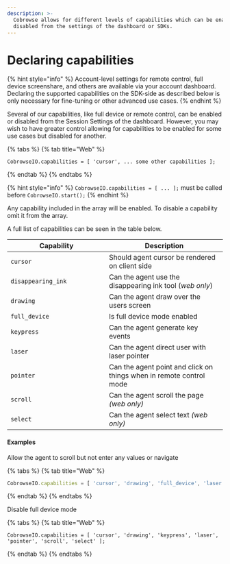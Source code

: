 ```yaml
---
description: >-
  Cobrowse allows for different levels of capabilities which can be enabled or
  disabled from the settings of the dashboard or SDKs.
---
```


# Declaring capabilities



{% hint style="info" %}
Account-level settings for remote control, full device screenshare, and others are available via your account dashboard. Declaring the supported capabilities on the SDK-side as described below is only necessary for fine-tuning or other advanced use cases.&#x20;
{% endhint %}

Several of our capabilities, like full device or remote control, can be enabled or disabled from the Session Settings of the dashboard. However, you may wish to have greater control allowing for capabilities to be enabled for some use cases but disabled for another.

{% tabs %}
{% tab title="Web" %}
```
CobrowseIO.capabilities = [ 'cursor', ... some other capabilities ];
```
{% endtab %}
{% endtabs %}

{% hint style="info" %}
`CobrowseIO.capabilities = [ ... ];` must be called before `CobrowseIO.start();`
{% endhint %}

Any capability included in the array will be enabled. To disable a capability omit it from the array.

A full list of capabilities can be seen in the table below.

<table><thead><tr><th width="214">Capability</th><th>Description</th></tr></thead><tbody><tr><td><code>cursor</code></td><td>Should agent cursor be rendered on client side</td></tr><tr><td><code>disappearing_ink</code></td><td>Can the agent use the disappearing ink tool (<em>web only</em>)</td></tr><tr><td><code>drawing</code></td><td>Can the agent draw over the users screen</td></tr><tr><td><code>full_device</code></td><td>Is full device mode enabled</td></tr><tr><td><code>keypress</code></td><td>Can the agent generate key events</td></tr><tr><td><code>laser</code></td><td>Can the agent direct user with laser pointer</td></tr><tr><td><code>pointer</code></td><td>Can the agent point and click on things when in remote control mode</td></tr><tr><td><code>scroll</code></td><td>Can the agent scroll the page <em>(web only)</em></td></tr><tr><td><code>select</code></td><td>Can the agent select text <em>(web only)</em></td></tr></tbody></table>

#### Examples

Allow the agent to scroll but not enter any values or navigate

{% tabs %}
{% tab title="Web" %}
```javascript
CobrowseIO.capabilities = [ 'cursor', 'drawing', 'full_device', 'laser', 'scroll' ];
```
{% endtab %}
{% endtabs %}

Disable full device mode

{% tabs %}
{% tab title="Web" %}
```
CobrowseIO.capabilities = [ 'cursor', 'drawing', 'keypress', 'laser', 'pointer', 'scroll', 'select' ];
```
{% endtab %}
{% endtabs %}

